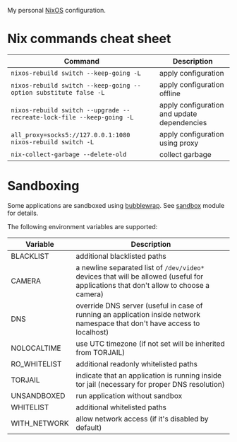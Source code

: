 My personal [NixOS](https://nixos.org/) configuration.

# Nix commands cheat sheet

| Command                                                               | Description                                 |
|-----------------------------------------------------------------------|---------------------------------------------|
| `nixos-rebuild switch --keep-going -L`                                | apply configuration                         |
| `nixos-rebuild switch --keep-going --option substitute false -L`      | apply configuration offline                 |
| `nixos-rebuild switch --upgrade --recreate-lock-file --keep-going -L` | apply configuration and update dependencies |
| `all_proxy=socks5://127.0.0.1:1080 nixos-rebuild switch -L`           | apply configuration using proxy             |
| `nix-collect-garbage --delete-old`                                    | collect garbage                             |

# Sandboxing

Some applications are sandboxed using [bubblewrap](https://github.com/containers/bubblewrap). See [sandbox](modules/sandbox.nix) module for details.

The following environment variables are supported:

| Variable     | Description                                                                                                                          |
|--------------|--------------------------------------------------------------------------------------------------------------------------------------|
| BLACKLIST    | additional blacklisted paths                                                                                                         |
| CAMERA       | a newline separated list of `/dev/video*` devices that will be allowed (useful for applications that don't allow to choose a camera) |
| DNS          | override DNS server (useful in case of running an application inside network namespace that don't have access to localhost)          |
| NOLOCALTIME  | use UTC timezone (if not set will be inherited from TORJAIL)                                                                         |
| RO_WHITELIST | additional readonly whitelisted paths                                                                                                |
| TORJAIL      | indicate that an application is running inside tor jail (necessary for proper DNS resolution)                                        |
| UNSANDBOXED  | run application without sandbox                                                                                                      |
| WHITELIST    | additional whitelisted paths                                                                                                         |
| WITH_NETWORK | allow network access (if it's disabled by default)                                                                                   |
